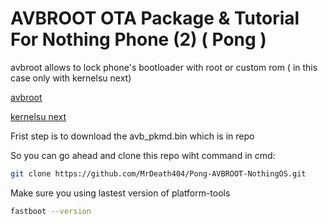 # AVBROOT OTA Package & Tutorial For Nothing Phone (2) ( Pong )
avbroot allows to lock phone's bootloader with root or custom rom ( in this case only with kernelsu next)

[avbroot](https://github.com/chenxiaolong/avbroot)

[kernelsu next](https://github.com/KernelSU-Next/KernelSU-Next)

Frist step is to download the avb_pkmd.bin which is in repo

So you can go ahead and clone this repo wiht command in cmd:

```sh
git clone https://github.com/MrDeath404/Pong-AVBROOT-NothingOS.git
```

Make sure you using lastest version of platform-tools

```sh
fastboot --version
```

